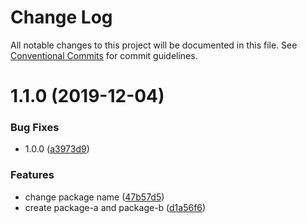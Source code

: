 # Change Log

All notable changes to this project will be documented in this file.
See [Conventional Commits](https://conventionalcommits.org) for commit guidelines.

# 1.1.0 (2019-12-04)


### Bug Fixes

* 1.0.0 ([a3973d9](https://github.com/koba04/lerna-sandbox/commit/a3973d9a2e07a4426671cd167880823ab35f81f5))


### Features

* change package name ([47b57d5](https://github.com/koba04/lerna-sandbox/commit/47b57d5cff4e0ad1fa578d84ff69082d31c4cdb9))
* create package-a and package-b ([d1a56f6](https://github.com/koba04/lerna-sandbox/commit/d1a56f6e1ac9565553202d4594b1fbd218b23b63))
